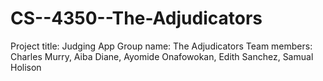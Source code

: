 # CS--4350--The-Adjudicators

Project title: Judging App
Group name: The Adjudicators
Team members: Charles Murry, Aiba Diane, Ayomide Onafowokan, Edith Sanchez, Samual Holison
